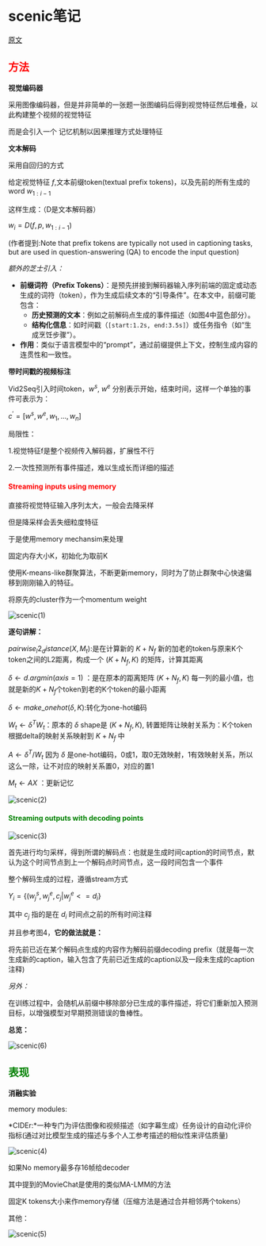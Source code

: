 <h1>scenic笔记</h1>



[原文](https://openaccess.thecvf.com/content/CVPR2024/papers/Zhou_Streaming_Dense_Video_Captioning_CVPR_2024_paper.pdf)



<h2><font color=red>方法</font></h2>



**视觉编码器**

采用图像编码器，但是并非简单的一张题一张图编码后得到视觉特征然后堆叠，以此构建整个视频的视觉特征

而是会引入一个 记忆机制以因果推理方式处理特征



**文本解码**

采用自回归的方式

给定视觉特征 $f$,文本前缀token(textual prefix tokens)，以及先前的所有生成的word $w_{1:i-1}$

这样生成：（D是文本解码器）

$w_i=D(f,p,w_{1:i-1})$



(作者提到:Note that prefix tokens are typically not used in captioning tasks, but are used in question-answering (QA) to encode the input question)



*额外的芝士引入：*

- **前缀词符（Prefix Tokens）**：是预先拼接到解码器输入序列前端的固定或动态生成的词符（token），作为生成后续文本的“引导条件”。在本文中，前缀可能包含：
  - **历史预测的文本**：例如之前解码点生成的事件描述（如图4中蓝色部分）。
  - **结构化信息**：如时间戳（`[start:1.2s, end:3.5s]`）或任务指令（如“生成烹饪步骤”）。
- **作用**：类似于语言模型中的“prompt”，通过前缀提供上下文，控制生成内容的连贯性和一致性。





**带时间戳的视频标注**

Vid2Seq引入时间token，$w^s$, $w^e$ 分别表示开始，结束时间，这样一个单独的事件可表示为：

$c^{'}=[w^s,w^e,w_1,...,w_n]$



局限性：

1.视觉特征f是整个视频传入解码器，扩展性不行

2.一次性预测所有事件描述，难以生成长而详细的描述



<h4><font color=red>Streaming inputs using memory</font></h4>

直接将视觉特征输入序列太大，一般会去降采样

但是降采样会丢失细粒度特征

于是使用memory mechansim来处理



固定内存大小K，初始化为取前K

使用K-means-like群聚算法，不断更新memory，同时为了防止群聚中心快速偏移到刚刚输入的特征。

将原先的cluster作为一个momentum weight

![scenic(1)](../论文阅读笔记/img/scenic(1).png)

**逐句讲解：**

$pairwise_l2_distance(X,M_t)$:是在计算新的 $K+N_f$ 新的加老的token与原来K个token之间的L2距离，构成一个 $(K+N_f,K)$ 的矩阵，计算其距离

$\delta \leftarrow d.argmin(axis=1)$ ：是在原本的距离矩阵 $(K+N_f,K)$ 每一列的最小值，也就是新的$K+N_f$个token到老的K个token的最小距离



$\delta\leftarrow make\_onehot(\delta,K)$:转化为one-hot编码



$W_t\leftarrow \delta^T W_t$：原本的 $\delta$ shape是 $(K+N_f,K)$, 转置矩阵让映射关系为：K个token根据delta的映射关系映射到 $K+N_f$ 中



$A\leftarrow \delta^T /W_t$ 因为 $\delta$ 是one-hot编码，0或1，取0无效映射，1有效映射关系，所以这么一除，让不对应的映射关系置0，对应的置1



$M_t\leftarrow AX$ ：更新记忆



![scenic(2)](../论文阅读笔记/img/scenic(2).png)





<h4><font color=green>Streaming outputs with decoding points</font></h4>

![scenic(3)](../论文阅读笔记/img/scenic(3).png)

首先进行均匀采样，得到所谓的解码点：也就是生成时间caption的时间节点，默认为这个时间节点到上一个解码点时间节点，这一段时间包含一个事件



整个解码生成的过程，遵循stream方式

$Y_i=\{(w_j^s,w_j^e,c_j|w^e_j<=d_i\}$

其中 $c_j$ 指的是在 $d_i$ 时间点之前的所有时间注释

并且参考图4，**它的做法就是：**

将先前已近在某个解码点生成的内容作为解码前缀decoding prefix（就是每一次生成新的caption，输入包含了先前已近生成的caption以及一段未生成的caption注释)



*另外：*

在训练过程中，会随机从前缀中移除部分已生成的事件描述，将它们重新加入预测目标，以增强模型对早期预测错误的鲁棒性。



**总览：**

![scenic(6)](../论文阅读笔记/img/scenic(6).png)





<h2><font color=green>表现</font></h2>

**消融实验**

memory modules:



*CIDEr:*一种专门为评估图像和视频描述（如字幕生成）任务设计的自动化评价指标(通过对比模型生成的描述与多个人工参考描述的相似性来评估质量)



![scenic(4)](../论文阅读笔记/img/scenic(4).png)

如果No memory最多存16帧给decoder



其中提到的MovieChat是使用的类似MA-LMM的方法

固定K tokens大小来作memory存储（压缩方法是通过合并相邻两个tokens）



其他：

![scenic(5)](../论文阅读笔记/img/scenic(5).png)





